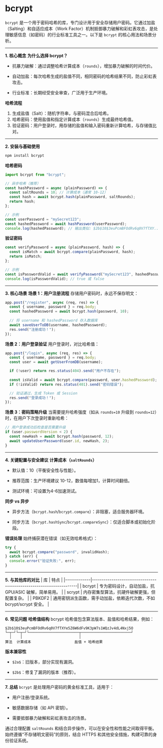 # bcrypt
`bcrypt` 是一个用于密码哈希的库，专门设计用于安全存储用户密码。它通过加盐（Salting）和自适应成本（Work Factor）机制抵御暴力破解和彩虹表攻击，是处理敏感信息（如密码）的行业标准工具之一。以下是 `bcrypt` 的核心用法和场景分析。

---

**1. 核心概念**
**为什么选择 bcrypt？**
- 抗暴力破解：通过调整哈希计算成本（`rounds`），增加暴力破解的时间代价。

- 自动加盐：每次哈希生成的盐值不同，相同密码的哈希结果不同，防止彩虹表攻击。

- 行业标准：长期经受安全审查，广泛用于生产环境。


**哈希流程**
1. 生成盐值（Salt）：随机字符串，与密码混合后哈希。
2. 哈希密码：使用盐值和指定计算成本（`rounds`）生成最终哈希值。
3. 验证密码：用户登录时，用存储的盐值和输入密码重新计算哈希，与存储值比对。

---

**2. 安装与基础使用**
```bash
npm install bcrypt
```

**哈希密码**
```javascript
import bcrypt from "bcrypt";

// 异步哈希（推荐）
const hashPassword = async (plainPassword) => {
  const saltRounds = 10; // 计算成本（通常 10-12）
  const hash = await bcrypt.hash(plainPassword, saltRounds);
  return hash;
};

// 示例
const userPassword = "mySecret123";
const hashedPassword = await hashPassword(userPassword);
console.log(hashedPassword); // 输出类似: $2b$10$3euPcmBFOdRv6q0V7fTXY...
```

**验证密码**
```javascript
const verifyPassword = async (plainPassword, hash) => {
  const isMatch = await bcrypt.compare(plainPassword, hash);
  return isMatch;
};

// 示例
const isPasswordValid = await verifyPassword("mySecret123", hashedPassword);
console.log(isPasswordValid); // true 或 false
```

---

**3. 核心场景**
**场景 1：用户注册流程**
存储用户密码时，永远不保存明文：
```javascript
app.post("/register", async (req, res) => {
  const { username, password } = req.body;
  const hashedPassword = await bcrypt.hash(password, 10);
  
  // 将 username 和 hashedPassword 存入数据库
  await saveUserToDB(username, hashedPassword);
  res.send("注册成功！");
});
```

**场景 2：用户登录验证**
用户登录时，对比哈希值：
```javascript
app.post("/login", async (req, res) => {
  const { username, password } = req.body;
  const user = await getUserFromDB(username);

  if (!user) return res.status(404).send("用户不存在");
  
  const isValid = await bcrypt.compare(password, user.hashedPassword);
  if (!isValid) return res.status(401).send("密码错误");

  // 验证通过，生成 Token 或 Session
  res.send("登录成功！");
});
```

**场景 3：密码策略升级**
当需要提升哈希强度（如从 `rounds=10` 升级到 `rounds=12`）时，在用户下次登录时重新哈希：
```javascript
// 用户登录成功后检查是否需要升级
if (user.passwordVersion < 2) {
  const newHash = await bcrypt.hash(password, 12);
  await updateUserPassword(user.id, newHash, 2);
}
```

---

**4. 关键配置与安全建议**
**计算成本（`saltRounds`）**
- 默认值：10（平衡安全性与性能）。

- 推荐范围：生产环境建议 10-12，数值每增加1，计算时间翻倍。

- 测试环境：可设置为4-6加速测试。


**同步 vs 异步**
- 异步方法（`bcrypt.hash`/`bcrypt.compare`）：非阻塞，适合服务器环境。

- 同步方法（`bcrypt.hashSync`/`bcrypt.compareSync`）：仅适合脚本或初始化阶段。


**错误处理**
始终捕获潜在错误（如无效哈希格式）：
```javascript
try {
  await bcrypt.compare("password", invalidHash);
} catch (err) {
  console.error("验证失败:", err);
}
```

---

**5. 与其他库的对比**
| 库          | 特点                                                                 |
|-------------|----------------------------------------------------------------------|
| bcrypt  | 专为密码设计，自动加盐，抗 GPU/ASIC 破解，简单易用。                 |
| scrypt  | 内存密集型算法，抗硬件破解更强，但配置复杂。                          |
| PBKDF2  | 通用密钥派生函数，需手动加盐，依赖迭代次数，不如 bcrypt/scrypt 安全。 |

---

**6. 常见问题**
**哈希值结构**
bcrypt 哈希值包含算法版本、盐值和哈希结果，例如：
```
$2b$10$3euPcmBFOdRv6q0V7fTXYe5Z6W6dFv9K3pW7s1WQzJv4dL4Nxj5O
└─┬─┘└─┬─┘└───────────────────────┬───────────────────────┘
  │    │                          │
算法  计算成本                    盐值 + 哈希结果
```

**版本兼容性**
- `$2a$`：旧版本，部分实现有漏洞。

- `$2b$`：修复了漏洞的版本（推荐）。


---

**7. 总结**
`bcrypt` 是处理用户密码的黄金标准工具，适用于：
- 用户注册/登录系统。

- 敏感数据存储（如 API 密钥）。

- 需要抵御暴力破解和彩虹表攻击的场景。


通过合理配置 `saltRounds` 和结合异步操作，可以在安全性和性能之间取得平衡。始终遵循“不存储明文密码”的原则，结合 HTTPS 和其他安全措施，构建可靠的身份验证系统。